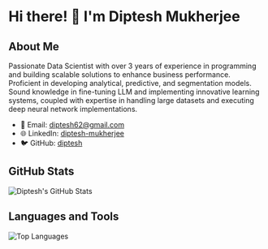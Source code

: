 # Hi there! 👋 I'm Diptesh Mukherjee

## About Me

Passionate Data Scientist with over 3 years of experience in programming and building scalable solutions to enhance business performance. Proficient in developing analytical, predictive, and segmentation models. Sound knowledge in fine-tuning LLM and implementing innovative learning systems, coupled with expertise in handling large datasets and executing deep neural network implementations.

- 📧 Email: diptesh62@gmail.com
- 🌐 LinkedIn: [diptesh-mukherjee](https://linkedin.com/in/diptesh-mukherjee-a1a75813b)
- 🐦 GitHub: [diptesh](https://github.com/dipteshmukherjee)

## GitHub Stats

![Diptesh's GitHub Stats](https://github-readme-stats.vercel.app/api?username=diptesh1997&show_icons=true&count_private=true&hide=contribs,issues)

## Languages and Tools

![Top Languages](https://github-readme-stats.vercel.app/api/top-langs/?username=diptesh1997&layout=compact)


